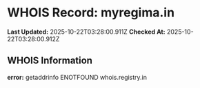 # WHOIS Record: myregima.in

**Last Updated:** 2025-10-22T03:28:00.911Z
**Checked At:** 2025-10-22T03:28:00.912Z

## WHOIS Information

**error:** getaddrinfo ENOTFOUND whois.registry.in

